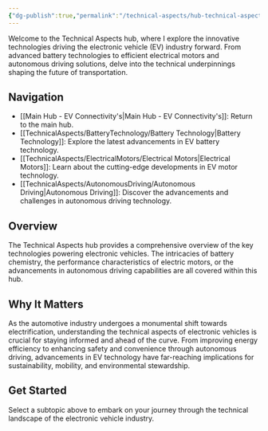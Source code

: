 ```yaml
---
{"dg-publish":true,"permalink":"/technical-aspects/hub-technical-aspects/"}
---
```


Welcome to the Technical Aspects hub, where I explore the innovative technologies driving the electronic vehicle (EV) industry forward. From advanced battery technologies to efficient electrical motors and autonomous driving solutions, delve into the technical underpinnings shaping the future of transportation.

## Navigation

- [[Main Hub - EV Connectivity's\|Main Hub - EV Connectivity's]]: Return to the main hub.
- [[TechnicalAspects/BatteryTechnology/Battery Technology\|Battery Technology]]: Explore the latest advancements in EV battery technology.
- [[TechnicalAspects/ElectricalMotors/Electrical Motors\|Electrical Motors]]: Learn about the cutting-edge developments in EV motor technology.
- [[TechnicalAspects/AutonomousDriving/Autonomous Driving\|Autonomous Driving]]: Discover the advancements and challenges in autonomous driving technology. 

## Overview

The Technical Aspects hub provides a comprehensive overview of the key technologies powering electronic vehicles. The intricacies of battery chemistry, the performance characteristics of electric motors, or the advancements in autonomous driving capabilities are all covered within this hub. 

## Why It Matters

As the automotive industry undergoes a monumental shift towards electrification, understanding the technical aspects of electronic vehicles is crucial for staying informed and ahead of the curve. From improving energy efficiency to enhancing safety and convenience through autonomous driving, advancements in EV technology have far-reaching implications for sustainability, mobility, and environmental stewardship.

## Get Started

Select a subtopic above to embark on your journey through the technical landscape of the electronic vehicle industry. 
